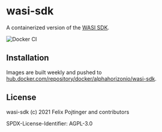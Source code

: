# wasi-sdk

A containerized version of the [WASI SDK](https://github.com/WebAssembly/wasi-sdk).

![Docker CI](https://github.com/alphahorizonio/wasi-sdk/workflows/Docker%20CI/badge.svg)

## Installation

Images are built weekly and pushed to [hub.docker.com/repository/docker/alphahorizonio/wasi-sdk](https://hub.docker.com/repository/docker/alphahorizonio/wasi-sdk).

## License

wasi-sdk (c) 2021 Felix Pojtinger and contributors

SPDX-License-Identifier: AGPL-3.0
